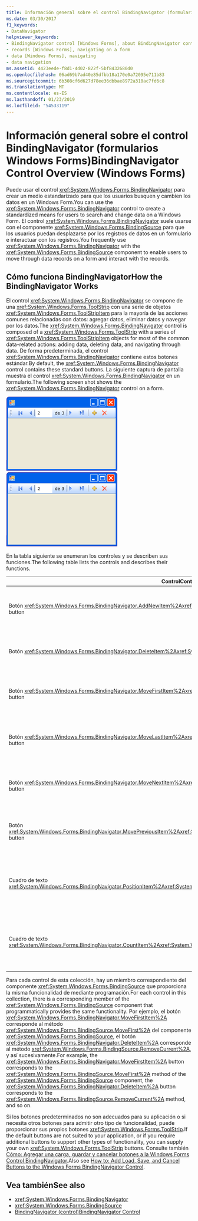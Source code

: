 ```yaml
---
title: Información general sobre el control BindingNavigator (formularios Windows Forms)
ms.date: 03/30/2017
f1_keywords:
- DataNavigator
helpviewer_keywords:
- BindingNavigator control [Windows Forms], about BindingNavigator control
- records [Windows Forms], navigating on a form
- data [Windows Forms], navigating
- data navigation
ms.assetid: 4423eede-f8d1-4d02-822f-5bf8432680d0
ms.openlocfilehash: 06ad69b7ad40e85dfbb18a170e0a72095e711b83
ms.sourcegitcommit: 6b308cf6d627d78ee36dbbae8972a310ac7fd6c8
ms.translationtype: MT
ms.contentlocale: es-ES
ms.lasthandoff: 01/23/2019
ms.locfileid: "54533119"
---
```

# <a name="bindingnavigator-control-overview-windows-forms"></a><span data-ttu-id="ca2f3-102">Información general sobre el control BindingNavigator (formularios Windows Forms)</span><span class="sxs-lookup"><span data-stu-id="ca2f3-102">BindingNavigator Control Overview (Windows Forms)</span></span>
<span data-ttu-id="ca2f3-103">Puede usar el control <xref:System.Windows.Forms.BindingNavigator> para crear un medio estandarizado para que los usuarios busquen y cambien los datos en un Windows Form.</span><span class="sxs-lookup"><span data-stu-id="ca2f3-103">You can use the <xref:System.Windows.Forms.BindingNavigator> control to create a standardized means for users to search and change data on a Windows Form.</span></span> <span data-ttu-id="ca2f3-104">El control <xref:System.Windows.Forms.BindingNavigator> suele usarse con el componente <xref:System.Windows.Forms.BindingSource> para que los usuarios puedan desplazarse por los registros de datos en un formulario e interactuar con los registros.</span><span class="sxs-lookup"><span data-stu-id="ca2f3-104">You frequently use <xref:System.Windows.Forms.BindingNavigator> with the <xref:System.Windows.Forms.BindingSource> component to enable users to move through data records on a form and interact with the records.</span></span>  
  
## <a name="how-the-bindingnavigator-works"></a><span data-ttu-id="ca2f3-105">Cómo funciona BindingNavigator</span><span class="sxs-lookup"><span data-stu-id="ca2f3-105">How the BindingNavigator Works</span></span>  
 <span data-ttu-id="ca2f3-106">El control <xref:System.Windows.Forms.BindingNavigator> se compone de una <xref:System.Windows.Forms.ToolStrip> con una serie de objetos <xref:System.Windows.Forms.ToolStripItem> para la mayoría de las acciones comunes relacionadas con datos: agregar datos, eliminar datos y navegar por los datos.</span><span class="sxs-lookup"><span data-stu-id="ca2f3-106">The <xref:System.Windows.Forms.BindingNavigator> control is composed of a <xref:System.Windows.Forms.ToolStrip> with a series of <xref:System.Windows.Forms.ToolStripItem> objects for most of the common data-related actions: adding data, deleting data, and navigating through data.</span></span> <span data-ttu-id="ca2f3-107">De forma predeterminada, el control <xref:System.Windows.Forms.BindingNavigator> contiene estos botones estándar.</span><span class="sxs-lookup"><span data-stu-id="ca2f3-107">By default, the <xref:System.Windows.Forms.BindingNavigator> control contains these standard buttons.</span></span> <span data-ttu-id="ca2f3-108">La siguiente captura de pantalla muestra el control <xref:System.Windows.Forms.BindingNavigator> en un formulario.</span><span class="sxs-lookup"><span data-stu-id="ca2f3-108">The following screen shot shows the <xref:System.Windows.Forms.BindingNavigator> control on a form.</span></span>  
  
 <span data-ttu-id="ca2f3-109">![BindingNavigator Control](../../../../docs/framework/winforms/controls/media/cpdatacontainerctrl.gif "cpDataContainerCtrl")</span><span class="sxs-lookup"><span data-stu-id="ca2f3-109">![BindingNavigator Control](../../../../docs/framework/winforms/controls/media/cpdatacontainerctrl.gif "cpDataContainerCtrl")</span></span>  
  
 <span data-ttu-id="ca2f3-110">En la tabla siguiente se enumeran los controles y se describen sus funciones.</span><span class="sxs-lookup"><span data-stu-id="ca2f3-110">The following table lists the controls and describes their functions.</span></span>  
  
|<span data-ttu-id="ca2f3-111">Control</span><span class="sxs-lookup"><span data-stu-id="ca2f3-111">Control</span></span>|<span data-ttu-id="ca2f3-112">Función</span><span class="sxs-lookup"><span data-stu-id="ca2f3-112">Function</span></span>|  
|-------------|--------------|  
|<span data-ttu-id="ca2f3-113">Botón <xref:System.Windows.Forms.BindingNavigator.AddNewItem%2A></span><span class="sxs-lookup"><span data-stu-id="ca2f3-113"><xref:System.Windows.Forms.BindingNavigator.AddNewItem%2A> button</span></span>|<span data-ttu-id="ca2f3-114">Inserta una nueva fila en el origen de datos subyacente.</span><span class="sxs-lookup"><span data-stu-id="ca2f3-114">Inserts a new row into the underlying data source.</span></span>|  
|<span data-ttu-id="ca2f3-115">Botón <xref:System.Windows.Forms.BindingNavigator.DeleteItem%2A></span><span class="sxs-lookup"><span data-stu-id="ca2f3-115"><xref:System.Windows.Forms.BindingNavigator.DeleteItem%2A> button</span></span>|<span data-ttu-id="ca2f3-116">Elimina la fila actual del origen de datos subyacente.</span><span class="sxs-lookup"><span data-stu-id="ca2f3-116">Deletes the current row from the underlying data source.</span></span>|  
|<span data-ttu-id="ca2f3-117">Botón <xref:System.Windows.Forms.BindingNavigator.MoveFirstItem%2A></span><span class="sxs-lookup"><span data-stu-id="ca2f3-117"><xref:System.Windows.Forms.BindingNavigator.MoveFirstItem%2A> button</span></span>|<span data-ttu-id="ca2f3-118">Se desplaza al primer elemento del origen de datos subyacente.</span><span class="sxs-lookup"><span data-stu-id="ca2f3-118">Moves to the first item in the underlying data source.</span></span>|  
|<span data-ttu-id="ca2f3-119">Botón <xref:System.Windows.Forms.BindingNavigator.MoveLastItem%2A></span><span class="sxs-lookup"><span data-stu-id="ca2f3-119"><xref:System.Windows.Forms.BindingNavigator.MoveLastItem%2A> button</span></span>|<span data-ttu-id="ca2f3-120">Se desplaza al último elemento del origen de datos subyacente.</span><span class="sxs-lookup"><span data-stu-id="ca2f3-120">Moves to the last item in the underlying data source.</span></span>|  
|<span data-ttu-id="ca2f3-121">Botón <xref:System.Windows.Forms.BindingNavigator.MoveNextItem%2A></span><span class="sxs-lookup"><span data-stu-id="ca2f3-121"><xref:System.Windows.Forms.BindingNavigator.MoveNextItem%2A> button</span></span>|<span data-ttu-id="ca2f3-122">Se desplaza al siguiente elemento del origen de datos subyacente.</span><span class="sxs-lookup"><span data-stu-id="ca2f3-122">Moves to the next item in the underlying data source.</span></span>|  
|<span data-ttu-id="ca2f3-123">Botón <xref:System.Windows.Forms.BindingNavigator.MovePreviousItem%2A></span><span class="sxs-lookup"><span data-stu-id="ca2f3-123"><xref:System.Windows.Forms.BindingNavigator.MovePreviousItem%2A> button</span></span>|<span data-ttu-id="ca2f3-124">Se desplaza al elemento anterior del origen de datos subyacente.</span><span class="sxs-lookup"><span data-stu-id="ca2f3-124">Moves to the previous item in the underlying data source.</span></span>|  
|<span data-ttu-id="ca2f3-125">Cuadro de texto <xref:System.Windows.Forms.BindingNavigator.PositionItem%2A></span><span class="sxs-lookup"><span data-stu-id="ca2f3-125"><xref:System.Windows.Forms.BindingNavigator.PositionItem%2A> text box</span></span>|<span data-ttu-id="ca2f3-126">Devuelve la posición actual dentro del origen de datos subyacente.</span><span class="sxs-lookup"><span data-stu-id="ca2f3-126">Returns the current position within the underlying data source.</span></span>|  
|<span data-ttu-id="ca2f3-127">Cuadro de texto <xref:System.Windows.Forms.BindingNavigator.CountItem%2A></span><span class="sxs-lookup"><span data-stu-id="ca2f3-127"><xref:System.Windows.Forms.BindingNavigator.CountItem%2A> text box</span></span>|<span data-ttu-id="ca2f3-128">Devuelve el número total de elementos en el origen de datos subyacente.</span><span class="sxs-lookup"><span data-stu-id="ca2f3-128">Returns the total number of items in the underlying data source.</span></span>|  
  
 <span data-ttu-id="ca2f3-129">Para cada control de esta colección, hay un miembro correspondiente del componente <xref:System.Windows.Forms.BindingSource> que proporciona la misma funcionalidad de mediante programación.</span><span class="sxs-lookup"><span data-stu-id="ca2f3-129">For each control in this collection, there is a corresponding member of the <xref:System.Windows.Forms.BindingSource> component that programmatically provides the same functionality.</span></span> <span data-ttu-id="ca2f3-130">Por ejemplo, el botón <xref:System.Windows.Forms.BindingNavigator.MoveFirstItem%2A> corresponde al método <xref:System.Windows.Forms.BindingSource.MoveFirst%2A> del componente <xref:System.Windows.Forms.BindingSource>, el botón <xref:System.Windows.Forms.BindingNavigator.DeleteItem%2A> corresponde al método <xref:System.Windows.Forms.BindingSource.RemoveCurrent%2A>, y así sucesivamente.</span><span class="sxs-lookup"><span data-stu-id="ca2f3-130">For example, the <xref:System.Windows.Forms.BindingNavigator.MoveFirstItem%2A> button corresponds to the <xref:System.Windows.Forms.BindingSource.MoveFirst%2A> method of the <xref:System.Windows.Forms.BindingSource> component, the <xref:System.Windows.Forms.BindingNavigator.DeleteItem%2A> button corresponds to the <xref:System.Windows.Forms.BindingSource.RemoveCurrent%2A> method, and so on.</span></span>  
  
 <span data-ttu-id="ca2f3-131">Si los botones predeterminados no son adecuados para su aplicación o si necesita otros botones para admitir otro tipo de funcionalidad, puede proporcionar sus propios botones <xref:System.Windows.Forms.ToolStrip>.</span><span class="sxs-lookup"><span data-stu-id="ca2f3-131">If the default buttons are not suited to your application, or if you require additional buttons to support other types of functionality, you can supply your own <xref:System.Windows.Forms.ToolStrip> buttons.</span></span> <span data-ttu-id="ca2f3-132">Consulte también [Cómo: Agregar una carga, guardar y cancelar botones a la Windows Forms Control BindingNavigator](../../../../docs/framework/winforms/controls/load-save-and-cancel-bindingnavigator.md).</span><span class="sxs-lookup"><span data-stu-id="ca2f3-132">Also see [How to: Add Load, Save, and Cancel Buttons to the Windows Forms BindingNavigator Control](../../../../docs/framework/winforms/controls/load-save-and-cancel-bindingnavigator.md).</span></span>  
  
## <a name="see-also"></a><span data-ttu-id="ca2f3-133">Vea también</span><span class="sxs-lookup"><span data-stu-id="ca2f3-133">See also</span></span>
- <xref:System.Windows.Forms.BindingNavigator>
- <xref:System.Windows.Forms.BindingSource>
- [<span data-ttu-id="ca2f3-134">BindingNavigator (control)</span><span class="sxs-lookup"><span data-stu-id="ca2f3-134">BindingNavigator Control</span></span>](../../../../docs/framework/winforms/controls/bindingnavigator-control-windows-forms.md)
